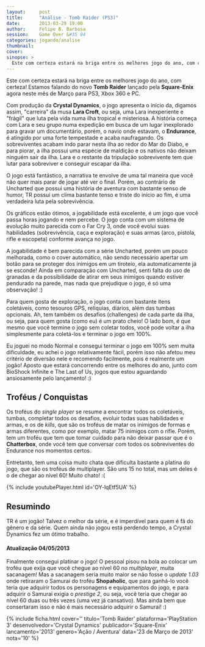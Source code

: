 ```yaml
---
layout:     post
title:      "Análise - Tomb Raider (PS3)"
date:       2013-03-29 19:00
author:     Felipe B. Barbosa
session:    Game Over &#35 04
categories: jogando/analise
thumbnail:  
cover:
sinopse: >
  Este com certeza estará na briga entre os melhores jogo do ano, com certeza! Estamos falando do novo Tomb Raider lançado pela Square-Enix agora neste mês de Março para PS3, Xbox 360 e PC.
---
```

Este com certeza estará na briga entre os melhores jogo do ano, com certeza! Estamos falando do novo **Tomb Raider** lançado pela **Square-Enix** agora neste mês de Março para PS3, Xbox 360 e PC.

Com produção da **Crystal Dynamics**, o jogo apresenta o início da, digamos assim, "carreira" da musa **Lara Croft**, ou seja, uma Lara inexperiente e "frágil" que luta pela vida numa ilha tropical e misteriosa. A história começa com Lara e seu grupo numa expedição em busca de um lugar inexplorado para gravar um documentário, porém, o navio onde estavam, o **Endurance**, é atingido por uma forte tempestade e acaba naufragando. Os sobreviventes acabam indo parar nesta ilha ao redor do Mar do Diabo, e para piorar, a ilha possui uma espécie de maldição e os nativos não deixam ninguém sair da ilha. Lara e o restante da tripulação sobrevivente tem que lutar para sobreviver e conseguir escapar da ilha.

O jogo está fantástico, a narrativa te envolve de uma tal maneira que você não quer mais parar de jogar até ver o final. Porém, ao contrário de Uncharted que possui uma história de aventura com bastante senso de humor, TR possui um clima bastante tenso e triste do início ao fim, é uma verdadeira luta pela sobrevivência.

Os gráficos estão ótimos, a jogabilidade está excelente, é um jogo que você passa horas jogando e nem percebe. O jogo conta com um sistema de evolução muito parecida com o Far Cry 3, onde você evolui suas habilidades (sobrevivência, caça e exploração) e suas armas (arco, pistola, rifle e escopeta) conforme avança no jogo.

A jogabilidade é bem parecida com a série Uncharted, porém um pouco melhorada, como o cover automático, não sendo necessário apertar um botão para se proteger dos inimigos em um tiroteio, ela automaticamente já se esconde! Ainda em comparação com Uncharted, senti falta do uso de granadas e da possibilidade de atirar em seus inimigos quando estiver pendurado na parede, mas nada que prejudique o jogo, é só uma observação! :)

Para quem gosta de exploração, o jogo conta com bastante itens coletáveis, como tesouros GPS, relíquias, diários, além das tumbas opcionais. Ah, tem também os desafios (challenges) de cada parte da ilha, ou seja, para quem gosta (como eu) é um prato cheio! O lado bom, é que mesmo que você termine o jogo sem coletar todos, você pode voltar a ilha simplesmente para coletá-los e terminar o jogo em 100%.

Eu joguei no modo Normal e consegui terminar o jogo em 100% sem muita dificuldade, eu achei o jogo relativamente fácil, porém isso não afetou meu critério de diversão nele e recomendo facilmente, pois é realmente um jogão! Aposto que estará concorrendo entre os melhores do ano, junto com BioShock Infinite e The Last of Us, jogos que estou aguardando ansiosamente pelo lançamento! :)

## Troféus / Conquistas

Os troféus do *single player* se resume a encontrar todos os coletáveis, tumbas, completar todos os desafios, evoluir todas suas habilidades e armas, e os de *kills*, que são os troféus de matar os inimigos de formas e armas diferentes, como por exemplo, matar 75 inimigos com o rifle. Porém, tem um troféu que tem que tomar cuidado para não deixar passar que é o **Chatterbox**, onde você tem que conversar com todos os sobreviventes do Endurance nos momentos certos.

Entretanto, tem uma coisa muito chata que dificulta bastante a platina do jogo, que são os troféus de multiplayer. São uns 15 no total, mas um deles é o de chegar ao nível 60! Muito chato! :(

{% include youtubePlayer.html id='OY-lqEtf5UA' %}

## Resumindo

TR é um jogão! Talvez o melhor da série, e é imperdível para quem é fã do gênero e da série. Quem ainda não jogou está perdendo tempo, a Crystal Dynamics fez um ótimo trabalho.

#### Atualização 04/05/2013
Finalmente consegui platinar o jogo! O pessoal pisou na bola ao colocar um troféu que exija que você chegue ao nível 60 no *multiplayer*, muita sacanagem! Mas a sacanagem seria muito maior se não fosse o *update 1.03* onde retiraram o Samurai do troféu **Shopaholic**, que para ganhá-lo você teria que adquirir todos os personagens e equipamentos do jogo, e para adquirir o Samurai exigia o *prestige 2*, ou seja, você teria que chegar ao nível 60 duas ou três vezes (uma vez já cansativo). Mas ainda bem que consertaram isso e não é mais necessário adquirir o Samurai! :)

{% include ficha.html
  cover=''
  titulo='Tomb Raider'
  plataforma='PlayStation 3'
  desenvolvedor='Crystal Dynamics'
  publicador='Square-Enix'
  lancamento='2013'
  genero='Ação / Aventura'
  data='23 de Março de 2013'
  nota='10' %}
